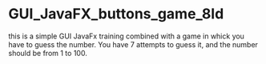 # GUI_JavaFX_buttons_game_8ld
this is a simple GUI JavaFx training combined with a game in whick you have to guess the number. You have 7 attempts to guess it, and the number should be from 1 to 100.
